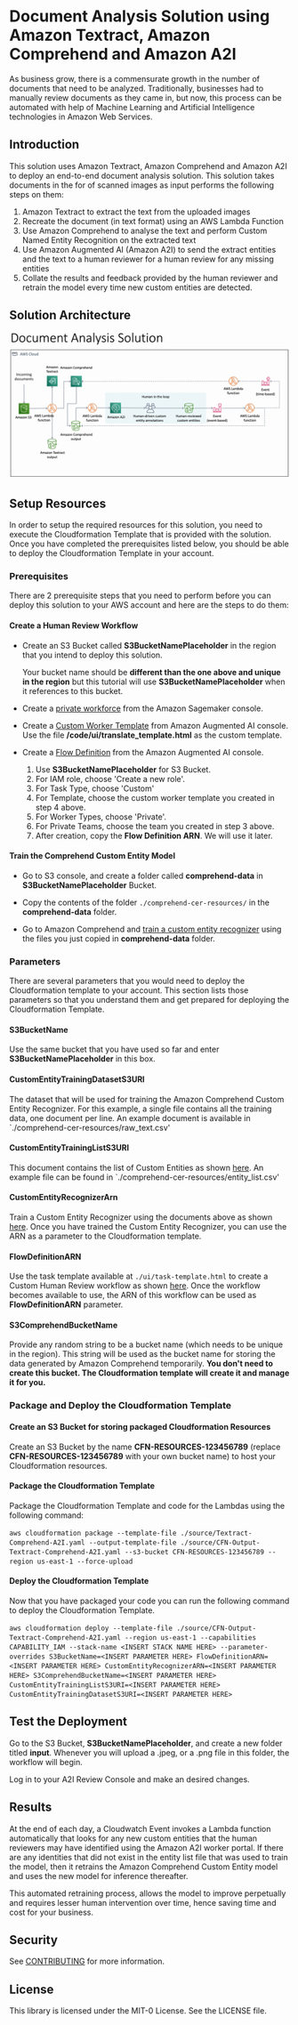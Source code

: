 # Document Analysis Solution using Amazon Textract, Amazon Comprehend and Amazon A2I

As business grow, there is a commensurate growth in the number of documents that need to be analyzed.
Traditionally, businesses had to manually review documents as they came in, but now, this process can be
automated with help of Machine Learning and Artificial Intelligence technologies in Amazon Web Services.


## Introduction

This solution uses Amazon Textract, Amazon Comprehend and Amazon A2I to deploy an
end-to-end document analysis solution. This solution takes documents in the for of scanned images
as input performs the following steps on them:

1. Amazon Textract to extract the text from the uploaded images
2. Recreate the document (in text format) using an AWS Lambda Function
3. Use Amazon Comprehend to analyse the text and perform Custom Named Entity Recognition on the extracted text
4. Use Amazon Augmented AI (Amazon A2I) to send the extract entities and the text to a human reviewer for a human review for any missing entities
5. Collate the results and feedback provided by the human reviewer and retrain the model every time new custom entities are detected.

## Solution Architecture

![](./images/Solution-Architecture.png)

## Setup Resources
In order to setup the required resources for this solution, you need to execute the Cloudformation Template that is provided with the solution. Once you have completed the prerequisites listed below, you should be able to deploy the Cloudformation Template in your account.

### Prerequisites

There are 2 prerequisite steps that you need to perform before you can
deploy this solution to your AWS account and here are the steps to do them:

####  Create a Human Review Workflow

* Create an S3 Bucket called **S3BucketNamePlaceholder** in the region that you intend to deploy this solution.

  Your bucket name should be **different than the one above and unique in the region** but this tutorial will use **S3BucketNamePlaceholder** when it references to this bucket.

* Create a [private workforce](https://docs.aws.amazon.com/sagemaker/latest/dg/sms-workforce-management-private-console.html) from the Amazon Sagemaker console.

* Create a [Custom Worker Template](https://docs.aws.amazon.com/sagemaker/latest/dg/a2i-create-worker-template-console.html) from Amazon Augmented AI console. Use the file **/code/ui/translate_template.html** as the custom template.

* Create a [Flow Definition](https://docs.aws.amazon.com/sagemaker/latest/dg/a2i-create-flow-definition.html#a2i-create-human-review-console) from the Amazon Augmented AI console.
    1. Use **S3BucketNamePlaceholder** for S3 Bucket.
    2. For IAM role, choose 'Create a new role'.
    3. For Task Type, choose 'Custom'
    4. For Template, choose the custom worker template you created in step 4 above.
    5. For Worker Types, choose 'Private'.
    6. For Private Teams, choose the team you created in step 3 above.
    7. After creation, copy the **Flow Definition ARN**. We will use it later.

#### Train the Comprehend Custom Entity Model

* Go to S3 console, and create a folder called **comprehend-data** in **S3BucketNamePlaceholder** Bucket.

* Copy the contents of the folder `./comprehend-cer-resources/` in the **comprehend-data** folder.

* Go to Amazon Comprehend and [train a custom entity recognizer](https://aws.amazon.com/blogs/machine-learning/build-a-custom-entity-recognizer-using-amazon-comprehend/)
using the files you just copied in **comprehend-data** folder.


### Parameters

There are several parameters that you would need to deploy the Cloudformation
template to your account. This section lists those parameters so
that you understand them and get prepared for deploying the Cloudformation Template.

#### S3BucketName
Use the same bucket that you have used so far and enter **S3BucketNamePlaceholder** in this box.

#### CustomEntityTrainingDatasetS3URI
The dataset that will be used for training the Amazon Comprehend Custom Entity Recognizer. For this example, a single file contains all the training data, one document per line. An example document is available in `./comprehend-cer-resources/raw_text.csv'

#### CustomEntityTrainingListS3URI
This document contains the list of Custom Entities as shown [here](https://docs.aws.amazon.com/comprehend/latest/dg/cer-entity-list.html). An example file can be found in `./comprehend-cer-resources/entity_list.csv'

#### CustomEntityRecognizerArn
Train a Custom Entity Recognizer using the documents above as shown [here](https://docs.aws.amazon.com/comprehend/latest/dg/training-recognizers.html). Once you have trained the Custom Entity Recognizer, you can use the ARN as a parameter to the Cloudformation template.

#### FlowDefinitionARN
Use the task template available at `./ui/task-template.html` to create a Custom Human Review workflow as shown [here](https://docs.aws.amazon.com/sagemaker/latest/dg/a2i-task-types-custom.html). Once the workflow becomes available to use, the ARN of this workflow can be used as **FlowDefinitionARN** parameter.

#### S3ComprehendBucketName
Provide any random string to be a bucket name (which needs to be unique in the region). This string will be used as the bucket name for storing the data generated by Amazon Comprehend temporarily. **You don't need to create this bucket. The Cloudformation template will create it and manage it for you.**

### Package and Deploy the Cloudformation Template

#### Create an S3 Bucket for storing packaged Cloudformation Resources

Create an S3 Bucket by the name **CFN-RESOURCES-123456789** (replace **CFN-RESOURCES-123456789** with your own bucket name) to host your Cloudformation resources.

#### Package the Cloudformation Template

Package the Cloudformation Template and code for the Lambdas using the following command:

`aws cloudformation package --template-file ./source/Textract-Comprehend-A2I.yaml --output-template-file ./source/CFN-Output-Textract-Comprehend-A2I.yaml --s3-bucket CFN-RESOURCES-123456789 --region us-east-1 --force-upload`

#### Deploy the Cloudformation Template

Now that you have packaged your code you can run the following command to deploy the Cloudformation Template.

`aws cloudformation deploy --template-file ./source/CFN-Output-Textract-Comprehend-A2I.yaml --region us-east-1 --capabilities CAPABILITY_IAM --stack-name <INSERT STACK NAME HERE> --parameter-overrides S3BucketName=<INSERT PARAMETER HERE> FlowDefinitionARN=<INSERT PARAMETER HERE> CustomEntityRecognizerARN=<INSERT PARAMETER HERE> S3ComprehendBucketName=<INSERT PARAMETER HERE> CustomEntityTrainingListS3URI=<INSERT PARAMETER HERE> CustomEntityTrainingDatasetS3URI=<INSERT PARAMETER HERE>`

## Test the Deployment

Go to the S3 Bucket, **S3BucketNamePlaceholder**, and create a new folder titled **input**. Whenever you will upload a .jpeg, or a .png file in this folder, the workflow will begin.

Log in to your A2I Review Console and make an desired changes.

## Results

At the end of each day, a Cloudwatch Event invokes a Lambda function automatically
that looks for any new custom entities that the human reviewers may have identified using the Amazon A2I worker portal. If there are any identities that did not
exist in the entity list file that was used to train the model, then it
retrains the Amazon Comprehend Custom Entity model and uses the new model for inference thereafter.

This automated retraining process, allows the model to improve perpetually and
requires lesser human intervention over time, hence saving time and cost for your business.

## Security

See [CONTRIBUTING](CONTRIBUTING.md#security-issue-notifications) for more information.

## License

This library is licensed under the MIT-0 License. See the LICENSE file.
